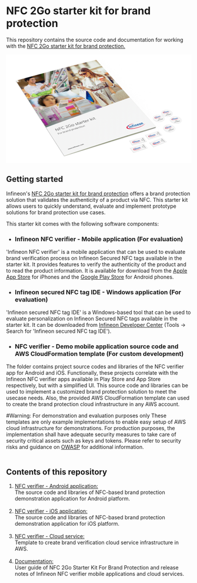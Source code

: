 # NFC 2Go starter kit for brand protection
This repository contains the source code and documentation for working with the [NFC 2Go starter kit for brand protection.](https://www.infineon.com/cms/en/product/evaluation-boards/nfc-brand-protect-kit/)

![NFC-2-Go-StarterKit](./Documents/Images/NFC-2-Go-StarterKit.png)

## Getting started
Infineon's [NFC 2Go starter kit for brand protection](https://www.infineon.com/cms/en/product/evaluation-boards/nfc-brand-protect-kit/) offers a brand protection solution that validates the authenticity of a product via NFC. This starter kit allows users to quickly understand, evaluate and implement prototype solutions for brand protection use cases.

This starter kit comes with the following software components:

* ### Infineon NFC verifier - Mobile application (For evaluation)
'Infineon NFC verifier' is a mobile application that can be used to evaluate brand verification process on Infineon Secured NFC tags available in the starter kit. It provides features to verify the authenticity of the product and to read the product information. It is available for download from the [Apple App Store](https://apps.apple.com/us/developer/infineon-technologies-ag/id469396533/) for iPhones and the [Google Play Store](https://play.google.com/store/apps/developer?id=Infineon+Technologies+AG) for Android phones.

* ### Infineon secured NFC tag IDE - Windows application (For evaluation)
'Infineon secured NFC tag IDE' is a Windows-based tool that can be used to evaluate personalization on Infineon Secured NFC tags available in the starter kit. It can be downloaded from [Infineon Developer Center](https://softwaretools.infineon.com/) (Tools -> Search for 'Infineon secured NFC tag IDE').

* ### NFC verifier - Demo mobile application source code and AWS CloudFormation template (For custom development)
The folder contains project source codes and libraries of the NFC verifier app for Android and iOS. Functionally, these projects correlate with the Infineon NFC verifier apps available in Play Store and App Store respectively, but with a simplified UI. This source code and libraries can be used to implement a customized brand protection solution to meet the usecase needs. Also, the provided AWS CloudFormation template can used to create the brand protection cloud infrastructure in any AWS account. 

#Warning: For demonstration and evaluation purposes only
These templates are only example implementations to enable easy setup of AWS cloud infrastructure for demonstrations.
For production purposes, the implementation shall have adequate security measures to take care of security critical assets such as keys and tokens. Please refer to security risks and guidance on [OWASP](https://owasp.org/) for additional information.
<br>
<br>

## Contents of this repository

1. [NFC verifier - Android application:](./Mobile/NFCVerifier_Android)<br/>
The source code and libraries of NFC-based brand protection demonstration application for Android platform.
    <br>
    <br>
2. [NFC verifier - iOS application:](./Mobile/NFCVerifier_iOS)<br/>
The source code and libraries of NFC-based brand protection demonstration application for iOS platform.
    <br>
    <br>
3.  [NFC verifier - Cloud service:](./CloudService/AWSTemplates)<br/>
Template to create brand verification cloud service infrastructure in AWS.
    <br>
    <br>
4. [Documentation:](./Documents)<br/>User guide of NFC 2Go Starter Kit For Brand Protection and release notes of Infineon NFC verifier mobile applications and cloud services.
    <br>
    <br>

